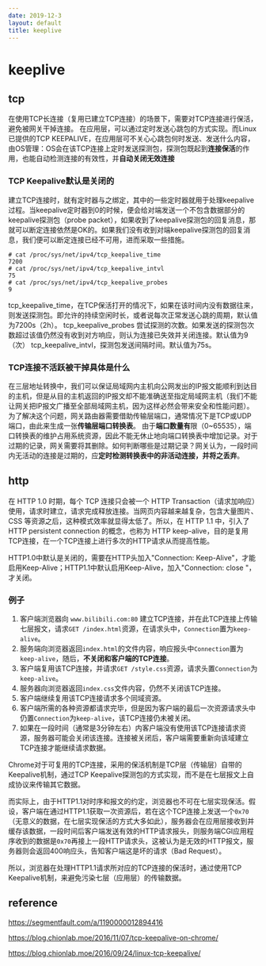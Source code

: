 ```yaml
---
date: 2019-12-3
layout: default
title: keeplive
---
```


# keeplive

## tcp

在使用TCP长连接（复用已建立TCP连接）的场景下，需要对TCP连接进行保活，避免被网关干掉连接。
在应用层，可以通过定时发送心跳包的方式实现。而Linux已提供的TCP KEEPALIVE，在应用层可不关心心跳包何时发送、发送什么内容，由OS管理：OS会在该TCP连接上定时发送探测包，探测包既起到**连接保活**的作用，也能自动检测连接的有效性，并**自动关闭无效连接**

### **TCP Keepalive默认是关闭的**

建立TCP连接时，就有定时器与之绑定，其中的一些定时器就用于处理keepalive过程。当keepalive定时器到0的时候，便会给对端发送一个不包含数据部分的keepalive探测包（probe packet），如果收到了keepalive探测包的回复消息，那就可以断定连接依然是OK的。如果我们没有收到对端keepalive探测包的回复消息，我们便可以断定连接已经不可用，进而采取一些措施。

```
# cat /proc/sys/net/ipv4/tcp_keepalive_time
7200
# cat /proc/sys/net/ipv4/tcp_keepalive_intvl
75
# cat /proc/sys/net/ipv4/tcp_keepalive_probes
9
```

tcp_keepalive_time，在TCP保活打开的情况下，如果在该时间内没有数据往来，则发送探测包。即允许的持续空闲时长，或者说每次正常发送心跳的周期，默认值为7200s（2h）。
tcp_keepalive_probes 尝试探测的次数。如果发送的探测包次数超过该值仍然没有收到对方响应，则认为连接已失效并关闭连接。默认值为9（次）
tcp_keepalive_intvl，探测包发送间隔时间。默认值为75s。

### TCP连接不活跃被干掉具体是什么

在三层地址转换中，我们可以保证局域网内主机向公网发出的IP报文能顺利到达目的主机，但是从目的主机返回的IP报文却不能准确送至指定局域网主机（我们不能让网关把IP报文广播至全部局域网主机，因为这样必然会带来安全和性能问题）。为了解决这个问题，网关路由器需要借助传输层端口，通常情况下是TCP或UDP端口，由此来生成一张**传输层端口转换表**。
由于**端口数量有**限（0~65535），端口转换表的维护占用系统资源，因此不能无休止地向端口转换表中增加记录。对于过期的记录，网关需要将其删除。如何判断哪些是过期记录？网关认为，一段时间内无活动的连接是过期的，应**定时检测转换表中的非活动连接，并将之丢弃**。

## http

在 HTTP 1.0 时期，每个 TCP 连接只会被一个 HTTP Transaction（请求加响应）使用，请求时建立，请求完成释放连接。当网页内容越来越复杂，包含大量图片、CSS 等资源之后，这种模式效率就显得太低了。所以，在 HTTP 1.1 中，引入了 HTTP persistent connection 的概念，也称为 HTTP keep-alive，目的是复用TCP连接，在一个TCP连接上进行多次的HTTP请求从而提高性能。

HTTP1.0中默认是关闭的，需要在HTTP头加入"Connection: Keep-Alive"，才能启用Keep-Alive；HTTP1.1中默认启用Keep-Alive，加入"Connection: close "，才关闭。

### 例子

1. 客户端浏览器向 `www.bilibili.com:80` 建立TCP连接，并在此TCP连接上传输七层报文，请求`GET /index.html`资源，在请求头中，`Connection`置为`keep-alive`。
2. 服务端向浏览器返回`index.html`的文件内容，响应报头中`Connection`置为`keep-alive`，随后，**不关闭和客户端的TCP连接**。
3. 客户端复用该TCP连接，并请求`GET /style.css`资源，请求头置`Connection`为`keep-alive`。
4. 服务器向浏览器返回`index.css`文件内容，仍然不关闭该TCP连接。
5. 客户端继续复用该TCP连接请求多个同域资源。
6. 客户端所需的各种资源都请求完毕，但是因为客户端的最后一次资源请求头中仍置`Connection`为`keep-alive`，该TCP连接仍未被关闭。
7. 如果在一段时间（通常是3分钟左右）内客户端没有使用该TCP连接请求资源，服务器可能会关闭该连接。连接被关闭后，客户端需要重新向该域建立TCP连接才能继续请求数据。



Chrome对于可复用的TCP连接，采用的保活机制是TCP层（传输层）自带的Keepalive机制，通过TCP Keepalive探测包的方式实现，而不是在七层报文上自成协议来传输其它数据。

而实际上，由于HTTP1.1对时序和报文的约定，浏览器也不可在七层实现保活。假设，客户端在通过HTTP1.1获取一次资源后，若在这个TCP连接上发送一个`0x70`（无意义的数据，在七层实现保活的方式大多如此），服务器会在应用层接收到并缓存该数据，一段时间后客户端发送有效的HTTP请求报头，则服务端CGI应用程序收到的数据是`0x70`再接上一段HTTP请求头，这被认为是无效的HTTP报文，服务器则会返回400响应头，告知客户端这是坏的请求（Bad Request）。

所以，浏览器在处理HTTP1.1请求所对应的TCP连接的保活时，通过使用TCP Keepalive机制，来避免污染七层（应用层）的传输数据。



## reference

https://segmentfault.com/a/1190000012894416

https://blog.chionlab.moe/2016/11/07/tcp-keepalive-on-chrome/

https://blog.chionlab.moe/2016/09/24/linux-tcp-keepalive/